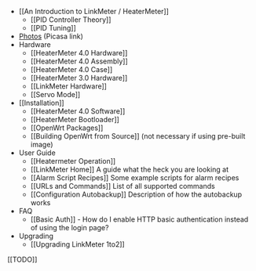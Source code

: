 * [[An Introduction to LinkMeter / HeaterMeter]]
    * [[PID Controller Theory]]
    * [[PID Tuning]]
* [Photos](https://picasaweb.google.com/capnbry/HeaterMeter) (Picasa link)
* Hardware
    * [[HeaterMeter 4.0 Hardware]]
    * [[HeaterMeter 4.0 Assembly]]
    * [[HeaterMeter 4.0 Case]]
    * [[HeaterMeter 3.0 Hardware]]
    * [[LinkMeter Hardware]] 
    * [[Servo Mode]]
* [[Installation]]
    * [[HeaterMeter 4.0 Software]]
    * [[HeaterMeter Bootloader]]
    * [[OpenWrt Packages]]
    * [[Building OpenWrt from Source]] (not necessary if using pre-built image)
* User Guide
    * [[Heatermeter Operation]]
    * [[LinkMeter Home]] A guide what the heck you are looking at
    * [[Alarm Script Recipes]] Some example scripts for alarm recipes
    * [[URLs and Commands]] List of all supported commands
    * [[Configuration Autobackup]] Description of how the autobackup works
* FAQ
    * [[Basic Auth]] - How do I enable HTTP basic authentication instead of using the login page?
* Upgrading
    * [[Upgrading LinkMeter 1to2]]

[[TODO]]